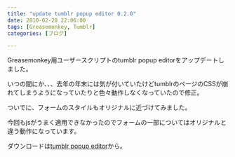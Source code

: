 ```yaml
---
title: "update tumblr popup editor 0.2.0"
date: 2010-02-28 22:06:00
tags: [Greasemonkey, Tumblr]
categories: [ブログ]

---
```


Greasemonkey用ユーザースクリプトのtumblr popup editorをアップデートしました。

いつの間にか、、、去年の年末には気が付いていたけどtumblrのページのCSSが崩れてしまうようになっていたりと色々動作しなくなっていたので修正。

ついでに、フォームのスタイルもオリジナルに近づけてみました。

今回もjsがうまく適用できなかったのでフォームの一部についてはオリジナルと違う動作になっています。

ダウンロードは[tumblr popup editor][1]から。

 [1]: http://userscripts.org/scripts/show/54011
